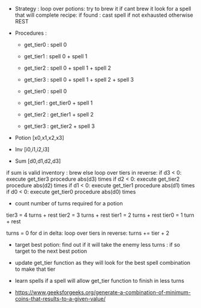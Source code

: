 - Strategy :
    loop over potions:
        try to brew it 
        if cant brew it look for a spell that will complete recipe:
            if found : cast spell if not exhausted otherwise REST
    


- Procedures :
    - get_tier0 : spell 0
    - get_tier1 : spell 0 + spell 1
    - get_tier2 : spell 0 + spell 1 + spell 2 
    - get_tier3 : spell 0 + spell 1 + spell 2 + spell 3

    - get_tier0 : spell 0
    - get_tier1 : get_tier0 + spell 1
    - get_tier2 : get_tier1 + spell 2
    - get_tier3 : get_tier2 + spell 3


- Potion [x0,x1,x2,x3]   

- Inv    [i0,i1,i2,i3]

- Sum    [d0,d1,d2,d3]

if sum is valid inventory : brew 
else 
    loop over tiers in reverse: 
        if d3 < 0: 
            execute get_tier3 procedure abs(d3) times 
        if d2 < 0: 
            execute get_tier2 procedure abs(d2) times 
        if d1 < 0: 
            execute get_tier1 procedure abs(d1) times 
        if d0 < 0: 
            execute get_tier0 procedure abs(d0) times 


- count number of turns required for a potion

tier3 = 4 turns + rest
tier2 = 3 turns + rest
tier1 = 2 turns + rest
 tier0 = 1 turn + rest

turns = 0
for d in delta:
    loop over tiers in reverse: 
        turns += tier + 2

- target best potion: find out if it will take the enemy less turns : if so target to the next best potion

- update get_tier function as they will look for the best spell combination to make that tier
- learn spells if a spell will allow get_tier function to finish in less turns


- https://www.geeksforgeeks.org/generate-a-combination-of-minimum-coins-that-results-to-a-given-value/